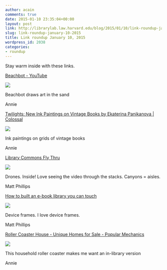 ```yaml
---
author: acain
comments: true
date: 2015-01-10 23:35:04+00:00
layout: post
link: http://librarylab.law.harvard.edu/blog/2015/01/10/link-roundup-january-10-2015/
slug: link-roundup-january-10-2015
title: Link roundup January 10, 2015
wordpress_id: 2038
categories:
- roundup
---
```


Stay warm inside with these links.

[Beachbot - YouTube](https://www.youtube.com/watch?v=eBRrQBPtdak&fmt=18)

[![](/roundup/images/54b1b72856593.png)](https://www.youtube.com/watch?v=eBRrQBPtdak&fmt=18)

Beachbot draws art in the sand

Annie

[Twilights: New Ink Paintings on Vintage Books by Ekaterina Panikanova | Colossal](http://www.thisiscolossal.com/2015/01/twilights-new-ink-paintings-on-vintage-books-by-ekaterina-panikanova/)

[![](/roundup/images/54ae9c7e261f8.png)](http://www.thisiscolossal.com/2015/01/twilights-new-ink-paintings-on-vintage-books-by-ekaterina-panikanova/)

Ink paintings on grids of vintage books

Annie

[Library Commons Fly Thru](https://www.youtube.com/watch?v=NP9iLRfI4l8#t=11)

[![](/roundup/images/54ad7420370a3.png)](https://www.youtube.com/watch?v=NP9iLRfI4l8#t=11)

Drones. Inside! Love seeing the video through the stacks. Canyons = aisles.

Matt Phillips

[How to built an e-book library you can touch](https://medium.com/@klischka/how-to-built-an-e-book-library-you-can-touch-dfa4828f0790)

[![](/roundup/images/54ad70b60f582.png)](https://medium.com/@klischka/how-to-built-an-e-book-library-you-can-touch-dfa4828f0790)

Device frames. I love device frames.

Matt Phillips

[Roller Coaster House - Unique Homes for Sale - Popular Mechanics](http://www.popularmechanics.com/how-to/blog/ride-through-a-house-on-a-roller-coaster-1417813845)

[![](/roundup/images/54ac3cc4b8390.png)](http://www.popularmechanics.com/how-to/blog/ride-through-a-house-on-a-roller-coaster-1417813845)

This household roller coaster makes me want an in-library version

Annie
